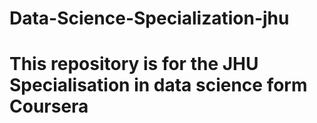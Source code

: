 # Data-Science-Specialization-jhu
# This repository is for the JHU Specialisation in data science form Coursera
